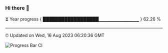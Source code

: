 ### Hi there 👋

⏳ Year progress { ██████████████████▁▁▁▁▁▁▁▁▁▁▁▁ } 62.26 %

---

⏰ Updated on Wed, 16 Aug 2023 06:20:36 GMT

![Progress Bar CI](https://github.com/ZhaoGui/ZhaoGui/workflows/Progress%20Bar%20CI/badge.svg)
